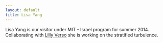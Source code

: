 ```yaml
---
layout: default
title: Lisa Yang
---
```


Lisa Yang is our visitor under MIT - Israel program for summer 2014. Collaborating with [Lilly Verso](lilly_verso.html) she is working on the stratified turbulence. 
